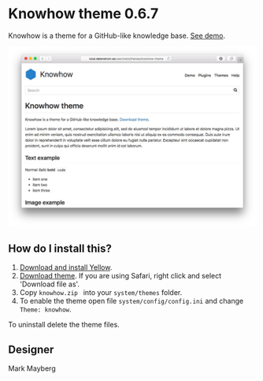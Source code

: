 Knowhow theme 0.6.7
===================
Knowhow is a theme for a GitHub-like knowledge base. [See demo](http://developers.datenstrom.se/themes/knowhow-theme).

[![Screenshot](knowhow-theme.jpg?raw=true)](http://developers.datenstrom.se/themes/knowhow-theme)

How do I install this?
----------------------
1. [Download and install Yellow](https://github.com/datenstrom/yellow/).
2. [Download theme](https://github.com/datenstrom/yellow-themes/raw/master/zip/knowhow.zip). If you are using Safari, right click and select 'Download file as'.
3. Copy `knowhow.zip ` into your `system/themes` folder.
4. To enable the theme open file `system/config/config.ini` and change `Theme: knowhow`.

To uninstall delete the theme files.

Designer
--------
Mark Mayberg
